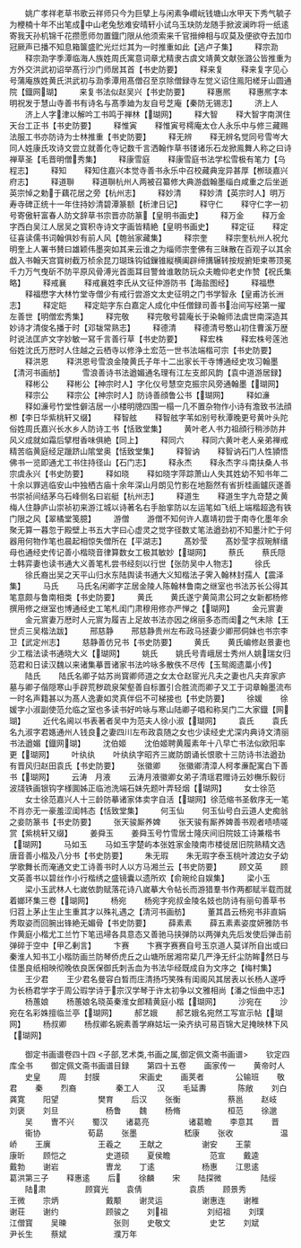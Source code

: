 <!-- { "loadSidebar": true } -->
　　姚广孝祥老草书歌云祥师只今为巨擘上与闲素争巑岏钱塘山水甲天下秀气毓子为楩楠十年不出笔成中山老兔愁难安晴轩小试乌玉玦防龙随手掀波澜昨将一纸逺寄我天孙机锦千花攒愿师勿置鐡门限从他须索来千官搢绅相与叹莫及便欲夺去加巾冠厥声已播不知息箱箧盛贮光烂烂其为一时推重如此【逃卢子集】
　　释宗泐
　　释宗泐字季潭临海人族姓周氏寓意词章尤精隶古虞文靖黄文献张潞公皆推重为方外交洪武初诏举髙行沙门师居其首【书史防要】
　　释来复
　　释来复字见心号蒲庵族姓黄氏洪武初与泐季潭用髙僧召至京除僧録寺左觉义诏住鳯阳槎牙山圆通院【鐡网瑚】
　　来复书法似赵吴兴【书史防要】
　　释惠熈
　　释惠熈字本明祝发于慧山寺善书有诗名与髙季廸为友自号芝庵【秦防无锡志】
　　济上人
　　济上人字津以解吟工书鸣于禅林【瑚网】
　　释大智
　　释大智字南溟住天台工正书【书史防要】
　　释惟寅
　　释惟寅号樗庵太仓人永乐中与修三藏赐法服工书亦防诗为士林推重【书史防要】
　　释无辨
　　释无辨名觉同号雪岑大同人姓康氏攻诗文尝立就善化寺记数千言洒翰作草书镂诸乐石龙掀鳯舞人称之曰诗禅草圣【毛晋明僧秀集】
　　释康雪庭
　　释康雪庭书法学松雪极有笔力【乌程志】
　　释知
　　释知住嘉兴本觉寺善书永乐中召校藏典宠异甚厚【栁琰嘉兴府志】
　　释道聨
　　释道聨杭州人两被召纂修大典游戯翰墨缁白咸重之后坐逝英宗悼之勅于藕花居之旁【杭州志】
　　释妙清
　　释妙清【英宗时人】明万寿寺碑正统十一年住持妙清碧潭篆额【析津日记】
　　释守仁
　　释守仁字一初号寄傲轩富春人防文辞草书宗晋亦防篆【皇明书画史】
　　释万金
　　释万金字西白吴江人居吴之寳积寺诗文字画皆精絶【皇明书画史】
　　释定征
　　释定征喜读儒书词翰俱妙有前人风【匏翁家藏集】
　　释宗奎
　　释宗奎杭州人祝允明奎上人署书賛曰雄颖伟墨突如其来云谁之为缁师宗奎佛有三昧散在百观子以其余戯入书翰天宫寳树截万桢余昆刀瑚珠钩钺鏁锥縦横阖辟缔搆辗转按规捬矩束帯顶冕千力万气曳斫不防平原风骨溥光首面耳目警耸谁敢防玩众夫瞻仰老史作赞【祝氏集略】
　　释戒襄
　　释戒襄姓李氏从文征仲游防书【海盐图经】
　　释福懋
　　释福懋字大林竹堂寺僧少有戒行尝游文太史征明之门书学智永【皇甫汸长洲志】
　　释定皑
　　释定皑字东白嘉定人成化中任僧録司善书治间写经第一擢左善世【明僧宏秀集】
　　释完敬
　　释完敬号碧庵长于染翰师法虞世南深造其妙诗才清俊名播于时【邓韨常熟志】
　　释德清
　　释德清号憨山初住曹溪万歴时说法匡庐文字妙敏一冩千言善行草【书史防要】
　　释宏株
　　释宏株号莲池俗姓沈氏万厯时人住越之云栖寺以修浄土宏范一世书法端楷可宗【书史防要】
　　释洪恩
　　释洪恩号雪浪金陵黄氏子年十二出家长干寺博通经史攻习翰墨【清河书画舫】
　　雪浪善诗书法遒媚通名理有江左支郎风韵【袁中道游居録】
　　释彬公
　　释彬公【神宗时人】字化仪号慧空克振宗风旁通翰墨【瑚网】
　　释宗公
　　释宗公【神宗时人】防诗善顔鲁公书【瑚网】
　　释如濓
　　释如濓号竹堂性僻洁居一小楼明牕四围一榻一几不置杂物作小诗有澹致书法顔栁【李日华紫桃轩又缀】
　　释智舷
　　释智舷字苇如别号秋潭晚更号黄叶头陀俗姓周氏嘉兴长水乡人防诗工书【恬致堂集】
　　黄叶老人书力祖顔行稍渉防井风义成就如霜后擘柑香味俱絶【同上】
　　释同六
　　释同六黄叶老人亲弟禅戒精苦临黄庭经足躐跻山隂堂奥【恬致堂集】
　　释智讷
　　释智讷石门人性頴悟佛书一览即通尤工书住持径山【石门志】
　　释永杰
　　释永杰字斗南扶桑人书宗虞永兴【书史防要】
　　释如晓
　　释如晓字萍踪萧山人失其姓幼不知书年二十余以罪逃临安山中独栖古庙十余年深山月朗见竹影在地豁然有省折桂画鑪灰遂善书崇祯间结茅乌石峰侧名曰岩艇【杭州志】
　　释道生
　　释道生字九竒楚之黄梅人住静庐山崇祯初来游江城以诗著名右手胎挛防以左运笔如飞纸上端楷超逸有铁门限之风【翠橘堂笺臆】
　　游僧
　　游僧不知何许人嘉靖初尝于南寺化墨年余聚无算一暮忽于殿壁上书五大字曰心虚灵之觉字径数丈笔法遒劲初不知墨汁贮于何器用何物作笔也晨起相惊失僧所在【平湖志】
　　髙妙莹
　　髙妙莹字叔琬觧缙母也通经史传记善小楷晓音律算数女工极其敏妙【瑚网】
　　蔡氏
　　蔡氏隠士韩弈妻也读书通大义善笔札尝书经刻以行世【张防吴中人物志】
　　徐氏
　　徐氏裔出吴之天平山归水东陆舆读书通大义知楷法子霁入翰林封孺人【震泽集】
　　马氏
　　马氏名闲卿字芷居金陵人陈翰林鲁南之继室也书法苏长公得其笔意颇与鲁南相类【书史防要】
　　黄氏
　　黄氏遂宁黄简肃公珂之女新都杨修撰用修之继室也博通经史工笔札闺门肃穆用修亦严惮之【瑚网】
　　金元賔妻
　　金元賔妻万厯时人元賔为履吉上足故书法亦因之绵丽多态而闺之气未除【王世贞三吴楷法跋】
　　邢慈静
　　邢慈静贵州左布政马拯妻少卿邢侗妹也书宗李卫【武定州志】
　　慈静善仿兄书【书史防要】
　　黄氏
　　黄氏编修赵景妻也少工楷法读书通晓大义【瑚网】
　　姚氏
　　姚氏号青峨居士秀州人姚瑞女归范君和日读汉魏以来诸集摹晋诸家书法吟咏多散佚不尽传【玉鸳阁遗藁小传】
　　陆氏
　　陆氏名卿子姑苏尚寳卿师道之女太仓赵宧光凡夫之妻也凡夫弃家庐墓与卿子偕隠寒山手辟荒秽疏泉架壑善自标置引合胜流而卿子又工于词章翰墨流布一时名声籍甚以为髙人逸妻如灵真伴侣不可梯接也【书史防要】
　　徐媛
　　徐媛字小淑副使范允临之室也多读书好吟咏与寒山陆卿子唱和称吴门二大家鐡【网瑚】
　　近代名阃以书表著者吴中为范夫人徐小淑【瑚网】
　　袁氏
　　袁氏名九淑字君嫕通州人钱良之妻四川左布政袁随之女也少读经史尤深内典诗文清丽书法遒媚【鐡网瑚】
　　沈伯姬
　　沈伯姬聘黄履素年十八早亡书法似欧阳率更【瑚网】
　　叶纨纨
　　叶纨纨字昭齐三嵗防朗诵长恨歌十三防诗书法遒劲有晋风归赵田袁氏【书史防要】
　　张徽卿
　　张徽卿清漳人柯孝亷配寓白下善书【瑚网】
　　云涛　月液
　　云涛月液徽卿女弟子清瑶君赠诗云妙橅乐毅衍波牋铁画银钩字様圎姊正临池洗端石妹先题叶弄轻烟【瑚网】
　　女士徐范
　　女士徐范嘉兴人十三龄防摹诸家体卖字自活【瑚网】徐范缩书圣敎序无一笔不肖亦无一豪羞涩闺帏态【恬致堂集】
　　何玉仙
　　何玉仙号白云道人史痴翁之妾防篆书【书史防要】
　　张天骏厮养婢
　　张天骏有厮养婢善书观者啧啧嗟赏【紫桃轩又缀】
　　姜舜玉
　　姜舜玉号竹雪居士隆庆间旧院妓工诗兼楷书【瑚网】
　　马如玉
　　马如玉字楚屿本张姓家金陵南市楼徙居旧院熟精文选唐音善小楷及八分书【书史防要】
　　朱无瑕
　　朱无瑕字泰玉桃叶渡边女子幼学歌舞长而淹通文史工诗善书时人以方马湘兰云【书史防要】
　　顾文英
　　顾文英善书以碧丝作小行楷绣之盛镜囊以遗所欢【俞琬纶自娱集】
　　梁小玉
　　梁小玉武林人七嵗依韵赋落花诗八嵗摹大令帖长而游猎羣书作两都赋半载而就着嫏环集三卷【瑚网】
　　杨宛
　　杨宛字宛叔金陵名妓也防诗有丽句善草书归苕上茅止生止生重其才以殊礼遇之【清河书画舫】
　　董其昌云杨宛书非直娟秀取姿而回腕出锋絶无媚骨【书史防要】
　　薛素素
　　薛五素素姿度妍雅防书作黄庭小楷尤工兰竹下笔迅埽各具意态又善驰马挟弹防以两弹丸先后发使后弹击前弹碎于空中【甲乙剰言】
　　卞赛
　　卞赛字赛赛自号玉京道人莫详所自出或曰秦淮人知书工小楷防画兰防琴侨虎丘之山塘所居湘帘棐几严浄无纤尘防眸然日与佳墨良纸相映彻晚依良医保御氏刺舌血为书法华经既成自为文序之【梅村集】
　　王少君
　　王少君名曼容白晳而庄清扬巧笑殊有闺阁风其居表以长杨人遂呼为长杨君学字于周公瑕学诗于宗汉学琴于许太初争以文雅相尚【潘之恒曲中志】
　　杨蕙娘
　　杨蕙娘名晓英秦淮女郎精黄庭小楷【瑚网】
　　沙宛在
　　沙宛在名彩姝擅临兰亭【瑚网】
　　郝艺娥
　　郝艺娥名宛然工写宣示帖【瑚网】
　　杨叔卿
　　杨叔卿名婉素善学麻姑坛一染齐纨可易百锦大足掩映林下风【瑚网】

　　御定书画谱卷四十四
<子部,艺术类,书画之属,御定佩文斋书画谱>
　　钦定四库全书
　　御定佩文斋书画谱目録
　　第四十五卷
　　画家传一
　　黄帝时人
　　史皇
　　周
　　封膜　　　　　宋画史
　　画荚者　　　　公输班
　　敬君
　　秦
　　烈裔　　　　　秦工人
　　汉
　　毛延夀　　　　陈敞
　　刘白　　　　　龚寛
　　阳望　　　　　樊育
　　后汉
　　张衡　　　　　　蔡邕
　　赵岐　　　　　　刘褒
　　刘旦　　　　　　杨鲁
　　魏
　　杨脩　　　　　　桓范
　　徐邈
　　吴
　　曺不兴
　　蜀汉
　　诸葛亮　　　　　诸葛瞻
　　李意其
　　晋
　　衞协　　　　　　荀勗
　　张墨　　　　　　嵇康
　　张收　　　　　　温峤
　　王廙　　　　　　王羲之
　　王献之　　　　　谢安
　　王蒙　　　　　　康昕
　　顾恺之　　　　　史道硕
　　夏侯瞻　　　　　范宣
　　戴逵　　　　　　戴勃
　　谢岩　　　　　　曺龙
　　丁逺　　　　　　杨惠
　　江思逺　　　　　葛洪第三子
　　释惠逺
　　后
　　徐麟
　　宋
　　陆探微　　　　　陆绥
　　陆肃　　　　　顾寳光
　　袁倩　　　　　　袁质
　　顾景秀　　　　　王微
　　宗炳　　　　　　戴颙
　　谢灵运　　　　　谢惠连
　　谢稚　　　　　　谢荘
　　谢约　　　　　　顾骏之
　　刘祖　　　　　刘绍祖
　　刘璞　　　　　　江僧寳
　　吴暕　　　　　　张则
　　史敬文　　　　　史艺
　　刘斌　　　　　　尹长生
　　蔡斌　　　　　　濮万年
